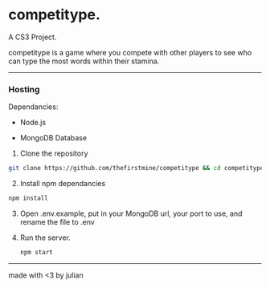 # competitype.


A CS3 Project. 

competitype is a game where you compete with other players to see who can type the most words within their stamina.

---

### Hosting

Dependancies:

- Node.js

- MongoDB Database



1. Clone the repository

```bash
git clone https://github.com/thefirstmine/competitype && cd competitype/
```

2. Install npm dependancies

```bash
npm install
```

3. Open .env.example, put in your MongoDB url, your port to use, and rename the file to .env

4. Run the server.
   
   ```bash
   npm start
   ```

---

made with <3 by julian
